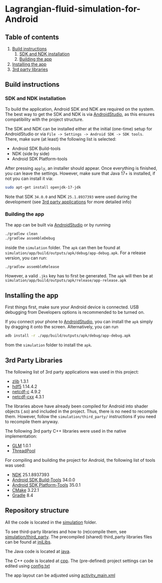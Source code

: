 # Lagrangian-fluid-simulation-for-Android

## Table of contents
1. [Build instructions](#build-instructions)
    1. [SDK and NDK installation](#sdk-and-ndk-installation)
    2. [Building the app](#building-the-app)
2. [Installing the app](#installing-the-app)
3. [3rd party libraries](#3rd-party-libraries)



## Build instructions
### SDK and NDK installation
To build the application, Android SDK and NDK are required on the system. The best way to get the SDK and NDK is via [AndroidStudio](https://developer.android.com/studio), as this ensures compatibility with the project structure.

The SDK and NDK can be installed either at the initial (one-time) setup for AndroidStudio or via `File -> Settings -> Android SDK -> SDK tools`. There, make sure (at least) the following list is selected:
- Android SDK Build-tools
- NDK (side by side)
- Android SDK Platform-tools

After pressing `apply`, an installer should appear. Once everything is finished, you can leave the settings. However, make sure that Java 17+ is installed, if not you can install it via:
```bash
sudo apt-get install openjdk-17-jdk
```

Note that SDK `34.0.0` and NDK `25.1.8937393` were used during the development (see [3rd party applications](#3rd-party-applications) for more detailed info)

### Building the app
The app can be built via [AndroidStudio](https://developer.android.com/studio) or by running
```bash
./gradlew clean
./gradlew assembleDebug
```
inside the `simulation` folder. The `apk` can then be found at `simulation/app/build/outputs/apk/debug/app-debug.apk`. For a release version, you can run:
```bash
./gradlew assembleRelease
```
However, a valid `.jks` key has to first be generated. The `apk` will then be at `simulation/app/build/outputs/apk/release/app-release.apk`

## Installing the app
First things first, make sure your Android device is connected. USB debugging from Developers options is recommended to be turned on.

If you connect your phone to [AndroidStudio](https://developer.android.com/studio), you can install the `apk` simply by dragging it onto the screen. Alternatively, you can run 
```bash
adb install -r ./app/build/outputs/apk/debug/app-debug.apk
```
from the `simulation` folder to install the `apk`.


## 3rd Party Libraries
The following list of 3rd party applications was used in this project:
- [zlib](https://github.com/madler/zlib) 1.3.1
- [hdf5](https://github.com/HDFGroup/hdf5) 1.14.4.2
- [netcdf-c](https://github.com/Unidata/netcdf-c) 4.9.2
- [netcdf-cxx](https://github.com/Unidata/netcdf-cxx4) 4.3.1

The libraries above have already been compiled for Android into shader objects (.so) and included in the project. Thus, there is no need to recompile them. However, follow the `simulation/third_party/` instructions if you need to recompile them anyway.

 The following 3rd party C++ libraries were used in the native implementation:
- [GLM](https://github.com/g-truc/glm) 1.0.1
- [ThreadPool](https://github.com/progschj/ThreadPool) 

For compiling and building the project for Android, the following list of tools was used:
- [NDK](https://developer.android.com/ndk) 25.1.8937393
- [Android SDK Build-Tools](https://developer.android.com/tools/releases/build-tools) 34.0.0
- [Android SDK Platform-Tools](https://developer.android.com/tools/releases/platform-tools) 35.0.1
- [CMake](https://cmake.org/) 3.22.1
- [Gradle](https://gradle.org/) 8.4

## Repository structure
All the code is located in the [simulation](simulation) folder.

To see third-party libraries and how to (re)compile them, see [simulation/third_party](simulation/third_party). The precompiled (shared) third_party libraries files can be found at [jniLibs](simulation/app/src/main/jniLibs).

The Java code is located at [java](simulation/app/src/main/java/com/rug/lagrangianfluidsimulation).

The C++ code is located at [cpp](simulation/app/src/main/cpp). The (pre-defined) project settings can be edited using [config.txt](simulation/app/src/main/cpp/config.txt)

The app layout can be adjusted using [activity_main.xml](simulation/app/src/main/res/layout/activity_main.xml)

